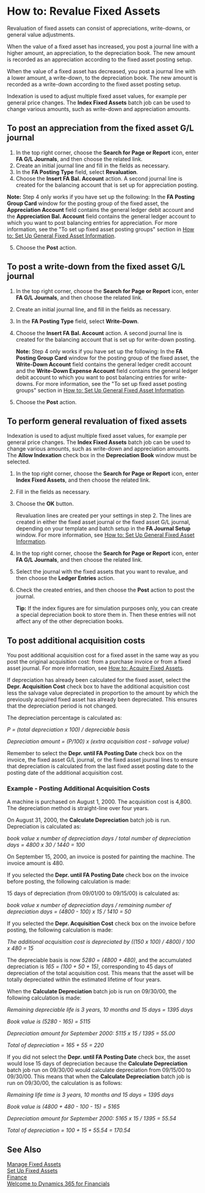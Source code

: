 <properties
                pageTitle="How to: Revalue Fixed Assets| Financials"
                description="Describes how to appreciate and write down a fixed asset."
                services="project-madeira"
                documentationCenter=""
                authors="SorenGP"
/>
<tags
    ms.service="project-madeira"
    ms.topic="article"
    ms.devlang="na"
    ms.tgt_pltfrm="na"
    ms.workload="na"
    ms.date="10/28/2016"
    ms.author="SorenGP" />

# How to: Revalue Fixed Assets
Revaluation of fixed assets can consist of appreciations, write-downs, or general value adjustments.

When the value of a fixed asset has increased, you post a journal line with a higher amount, an appreciation, to the depreciation book. The new amount is recorded as an appreciation according to the fixed asset posting setup.

When the value of a fixed asset has decreased, you post a journal line with a lower amount, a write-down, to the depreciation book. The new amount is recorded as a write-down according to the fixed asset posting setup.

Indexation is used to adjust multiple fixed asset values, for example per general price changes. The **Index Fixed Assets** batch job can be used to change various amounts, such as write-down and appreciation amounts.

## To post an appreciation from the fixed asset G/L journal  
1. In the top right corner, choose the **Search for Page or Report** icon, enter **FA G/L Journals**, and then choose the related link.  
2. Create an initial journal line and fill in the fields as necessary.
3. In the **FA Posting Type** field, select **Revaluation**.
4. Choose the **Insert FA Bal. Account** action. A second journal line is created for the balancing account that is set up for appreciation posting.
  
**Note:** Step 4 only works if you have set up the following: In the **FA Posting Group Card** window for the posting group of the fixed asset, the **Appreciation Account** field contains the general ledger debit account and the **Appreciation Bal. Account** field contains the general ledger account to which you want to post balancing entries for appreciation. For more information, see the "To set up fixed asset posting groups" section in [How to: Set Up General Fixed Asset Information](fa-how-setup-general.md).  

5. Choose the **Post** action.

## To post a write-down from the fixed asset G/L journal  
1. In the top right corner, choose the **Search for Page or Report** icon, enter **FA G/L Journals**, and then choose the related link.  
2. Create an initial journal line, and fill in the fields as necessary.
3. In the **FA Posting Type** field, select **Write-Down**.
4. Choose the **Insert FA Bal. Account** action. A second journal line is created for the balancing account that is set up for write-down posting.
  
    **Note:** Step 4 only works if you have set up the following: In the **FA Posting Group Card** window for the posting group of the fixed asset, the **Write-Down Account** field contains the general ledger credit account and the **Write-Down Expense Account** field contains the general ledger debit account to which you want to post balancing entries for write-downs. For more information, see the "To set up fixed asset posting groups" section in [How to: Set Up General Fixed Asset Information](fa-how-setup-general.md).  

5. Choose the **Post** action.

## To perform general revaluation of fixed assets  
Indexation is used to adjust multiple fixed asset values, for example per general price changes. The **Index Fixed Assets** batch job can be used to change various amounts, such as write-down and appreciation amounts. The **Allow Indexation** check box in the **Depreciation Book** window must be selected.

1. In the top right corner, choose the **Search for Page or Report** icon, enter **Index Fixed Assets**, and then choose the related link.  
2. Fill in the fields as necessary.
3. Choose the **OK** button.  

    Revaluation lines are created per your settings in step 2. The lines are created in either the fixed asset journal or the fixed asset G/L journal, depending on your template and batch setup in the **FA Journal Setup** window. For more information, see [How to: Set Up General Fixed Asset Information](fa-how-setup-general.md).

4. In the top right corner, choose the **Search for Page or Report** icon, enter **FA G/L Journals**, and then choose the related link.  
5. Select the journal with the fixed assets that you want to revalue, and then choose the **Ledger Entries** action.  
6. Check the created entries, and then choose the **Post** action to post the journal.

    **Tip:** If the index figures are for simulation purposes only, you can create a special depreciation book to store them in. Then these entries will not affect any of the other depreciation books.

## To post additional acquisition costs
You post additional acquisition cost for a fixed asset in the same way as you post the original acquisition cost: from a purchase invoice or from a fixed asset journal. For more information, see [How to: Acquire Fixed Assets](fa-how-acquire.md).  

If depreciation has already been calculated for the fixed asset, select the **Depr. Acquisition Cost** check box to have the additional acquisition cost less the salvage value depreciated in proportion to the amount by which the previously acquired fixed asset has already been depreciated. This ensures that the depreciation period is not changed.  

The depreciation percentage is calculated as:  

*P = (total depreciation x 100) / depreciable basis*

*Depreciation amount = (P/100) x (extra acquisition cost - salvage value)*  

Remember to select the **Depr. until FA Posting Date** check box on the invoice, the fixed asset G/L journal, or the fixed asset journal lines to ensure that depreciation is calculated from the last fixed asset posting date to the posting date of the additional acquisition cost.

### Example - Posting Additional Acquisition Costs
A machine is purchased on August 1, 2000. The acquisition cost is 4,800. The depreciation method is straight-line over four years.

On August 31, 2000, the **Calculate Depreciation** batch job is run. Depreciation is calculated as:

*book value x number of depreciation days / total number of depreciation days = 4800 x 30 / 1440 = 100*  

On September 15, 2000, an invoice is posted for painting the machine. The invoice amount is 480.

If you selected the **Depr. until FA Posting Date** check box on the invoice before posting, the following calculation is made:  

15 days of depreciation (from 09/01/00 to 09/15/00) is calculated as:

*book value x number of depreciation days / remaining number of depreciation days = (4800 - 100) x 15 / 1410 = 50*

If you selected the **Depr. Acquisition Cost** check box on the invoice before posting, the following calculation is made:  

*The additional acquisition cost is depreciated by ((150 x 100) / 4800) / 100 x 480 = 15*

The depreciable basis is now *5280 = (4800 + 480)*, and the accumulated depreciation is *165 = (100 + 50 + 15)*, corresponding to 45 days of depreciation of the total acquisition cost. This means that the asset will be totally depreciated within the estimated lifetime of four years.  

When the **Calculate Depreciation** batch job is run on 09/30/00, the following calculation is made:  

*Remaining depreciable life is 3 years, 10 months and 15 days = 1395 days*  

*Book value is (5280 - 165) = 5115*  

*Depreciation amount for September 2000: 5115 x 15 / 1395 = 55.00*  

*Total of depreciation = 165 + 55 = 220*  

If you did not select the **Depr. until FA Posting Date** check box, the asset would lose 15 days of depreciation because the **Calculate Depreciation** batch job run on 09/30/00 would calculate depreciation from 09/15/00 to 09/30/00. This means that when the **Calculate Depreciation** batch job is run on 09/30/00, the calculation is as follows:  

*Remaining life time is 3 years, 10 months and 15 days = 1395 days*  

*Book value is (4800 + 480 - 100 - 15) = 5165*

*Depreciation amount for September 2000: 5165 x 15 / 1395 = 55.54*  

*Total of depreciation = 100 + 15 + 55.54 = 170.54*

## See Also  
[Manage Fixed Assets](fa-manage.md)  
[Set Up Fixed Assets](fa-setup.md)  
[Finance](finance.md)  
[Welcome to Dynamics 365 for Financials](madeira-get-started.md)
